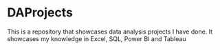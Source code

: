 # DAProjects
This is a repository that showcases data analysis projects I have done. It showcases my knowledge in Excel, SQL, Power BI and Tableau
